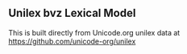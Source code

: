 Unilex bvz Lexical Model
----------------------

This is built directly from Unicode.org unilex data at
https://github.com/unicode-org/unilex
